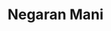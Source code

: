 ---
layout: post
layout: main
title:  Negaran Mani
categories: [morteza_pashaei]
file: /assets/music/morteza_pashaei.mp3
---